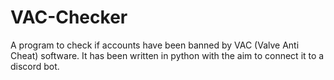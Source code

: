 # VAC-Checker
A program to check if accounts have been banned by VAC (Valve Anti Cheat) software. It has been written in python with the aim to connect it to a discord bot.
